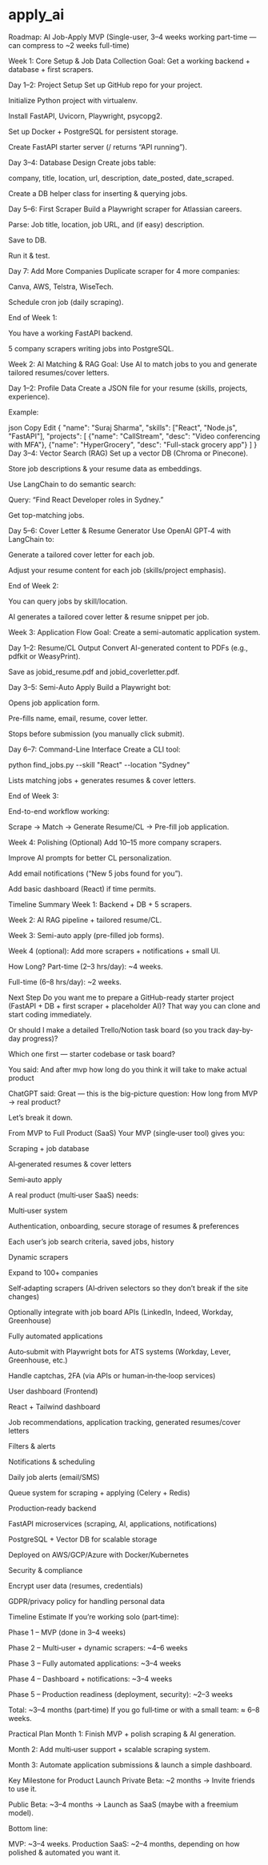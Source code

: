 # apply_ai

Roadmap: AI Job-Apply MVP
(Single-user, 3–4 weeks working part-time — can compress to ~2 weeks full-time)

Week 1: Core Setup & Job Data Collection
Goal: Get a working backend + database + first scrapers.

Day 1–2: Project Setup
Set up GitHub repo for your project.

Initialize Python project with virtualenv.

Install FastAPI, Uvicorn, Playwright, psycopg2.

Set up Docker + PostgreSQL for persistent storage.

Create FastAPI starter server (/ returns “API running”).

Day 3–4: Database Design
Create jobs table:

company, title, location, url, description, date_posted, date_scraped.

Create a DB helper class for inserting & querying jobs.

Day 5–6: First Scraper
Build a Playwright scraper for Atlassian careers.

Parse: Job title, location, job URL, and (if easy) description.

Save to DB.

Run it & test.

Day 7: Add More Companies
Duplicate scraper for 4 more companies:

Canva, AWS, Telstra, WiseTech.

Schedule cron job (daily scraping).

End of Week 1:

You have a working FastAPI backend.

5 company scrapers writing jobs into PostgreSQL.

Week 2: AI Matching & RAG
Goal: Use AI to match jobs to you and generate tailored resumes/cover letters.

Day 1–2: Profile Data
Create a JSON file for your resume (skills, projects, experience).

Example:

json
Copy
Edit
{
  "name": "Suraj Sharma",
  "skills": ["React", "Node.js", "FastAPI"],
  "projects": [
    {"name": "CallStream", "desc": "Video conferencing with MFA"},
    {"name": "HyperGrocery", "desc": "Full-stack grocery app"}
  ]
}
Day 3–4: Vector Search (RAG)
Set up a vector DB (Chroma or Pinecone).

Store job descriptions & your resume data as embeddings.

Use LangChain to do semantic search:

Query: “Find React Developer roles in Sydney.”

Get top-matching jobs.

Day 5–6: Cover Letter & Resume Generator
Use OpenAI GPT‑4 with LangChain to:

Generate a tailored cover letter for each job.

Adjust your resume content for each job (skills/project emphasis).

End of Week 2:

You can query jobs by skill/location.

AI generates a tailored cover letter & resume snippet per job.

Week 3: Application Flow
Goal: Create a semi-automatic application system.

Day 1–2: Resume/CL Output
Convert AI-generated content to PDFs (e.g., pdfkit or WeasyPrint).

Save as jobid_resume.pdf and jobid_coverletter.pdf.

Day 3–5: Semi-Auto Apply
Build a Playwright bot:

Opens job application form.

Pre-fills name, email, resume, cover letter.

Stops before submission (you manually click submit).

Day 6–7: Command-Line Interface
Create a CLI tool:

python find_jobs.py --skill "React" --location "Sydney"

Lists matching jobs + generates resumes & cover letters.

End of Week 3:

End-to-end workflow working:

Scrape → Match → Generate Resume/CL → Pre-fill job application.

Week 4: Polishing (Optional)
Add 10–15 more company scrapers.

Improve AI prompts for better CL personalization.

Add email notifications (“New 5 jobs found for you”).

Add basic dashboard (React) if time permits.

Timeline Summary
Week 1: Backend + DB + 5 scrapers.

Week 2: AI RAG pipeline + tailored resume/CL.

Week 3: Semi-auto apply (pre-filled job forms).

Week 4 (optional): Add more scrapers + notifications + small UI.

How Long?
Part-time (2–3 hrs/day): ~4 weeks.

Full-time (6–8 hrs/day): ~2 weeks.

Next Step
Do you want me to prepare a GitHub-ready starter project (FastAPI + DB + first scraper + placeholder AI)?
That way you can clone and start coding immediately.

Or should I make a detailed Trello/Notion task board (so you track day-by-day progress)?

Which one first — starter codebase or task board?








You said:
And after mvp how long do you think it will take to make actual product 


ChatGPT said:
Great — this is the big-picture question: How long from MVP → real product?

Let’s break it down.

From MVP to Full Product (SaaS)
Your MVP (single‑user tool) gives you:

Scraping + job database

AI‑generated resumes & cover letters

Semi‑auto apply

A real product (multi‑user SaaS) needs:

Multi‑user system

Authentication, onboarding, secure storage of resumes & preferences

Each user’s job search criteria, saved jobs, history

Dynamic scrapers

Expand to 100+ companies

Self‑adapting scrapers (AI‑driven selectors so they don’t break if the site changes)

Optionally integrate with job board APIs (LinkedIn, Indeed, Workday, Greenhouse)

Fully automated applications

Auto‑submit with Playwright bots for ATS systems (Workday, Lever, Greenhouse, etc.)

Handle captchas, 2FA (via APIs or human‑in‑the‑loop services)

User dashboard (Frontend)

React + Tailwind dashboard

Job recommendations, application tracking, generated resumes/cover letters

Filters & alerts

Notifications & scheduling

Daily job alerts (email/SMS)

Queue system for scraping + applying (Celery + Redis)

Production‑ready backend

FastAPI microservices (scraping, AI, applications, notifications)

PostgreSQL + Vector DB for scalable storage

Deployed on AWS/GCP/Azure with Docker/Kubernetes

Security & compliance

Encrypt user data (resumes, credentials)

GDPR/privacy policy for handling personal data

Timeline Estimate
If you’re working solo (part‑time):

Phase 1 – MVP (done in 3–4 weeks)

Phase 2 – Multi‑user + dynamic scrapers: ~4–6 weeks

Phase 3 – Fully automated applications: ~3–4 weeks

Phase 4 – Dashboard + notifications: ~3–4 weeks

Phase 5 – Production readiness (deployment, security): ~2–3 weeks

Total: ~3–4 months (part‑time)
If you go full‑time or with a small team: ≈ 6–8 weeks.

Practical Plan
Month 1: Finish MVP + polish scraping & AI generation.

Month 2: Add multi‑user support + scalable scraping system.

Month 3: Automate application submissions & launch a simple dashboard.

Key Milestone for Product Launch
Private Beta: ~2 months → Invite friends to use it.

Public Beta: ~3–4 months → Launch as SaaS (maybe with a freemium model).

Bottom line:

MVP: ~3–4 weeks.
Production SaaS: ~2–4 months, depending on how polished & automated you want it.

